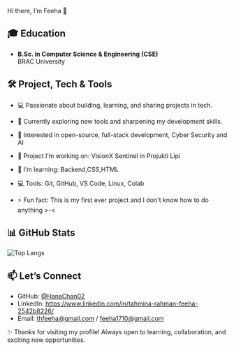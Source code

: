 Hi there, I’m Feeha 👋

## 🎓 Education
- **B.Sc. in Computer Science & Engineering (CSE)**  
  BRAC University  

## 🛠️ Project, Tech & Tools
- 💻 Passionate about building, learning, and sharing projects in tech.  
- 🌱 Currently exploring new tools and sharpening my development skills.  
- 🔭 Interested in open-source, full-stack development, Cyber Security and AI
- 🔭 Project I’m working on: VisionX Sentinel in Projukti Lipi
- 🌱 I’m learning: Backend,CSS,HTML
- 💻 Tools: Git, GitHub, VS Code, Linux, Colab

- ⚡ Fun fact: This is my first ever project and I don't know how to do anything >-<

## 📊 GitHub Stats
![Top Langs](https://github-readme-stats.vercel.app/api/top-langs/?username=HanaChan02&layout=compact&v=2)

## 📫 Let’s Connect
- GitHub: [@HanaChan02](https://github.com/HanaChan02)  
- LinkedIn: https://www.linkedin.com/in/tahmina-rahman-feeha-2542b8226/
- Email: thfeeha@gmail.com / feeha1710@gmail.com

✨ Thanks for visiting my profile! Always open to learning, collaboration, and exciting new opportunities.
